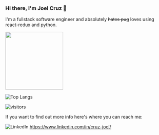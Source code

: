 ### Hi there, I'm Joel Cruz 👋

I'm a fullstack software engineer and absolutely ~~hates pug~~ loves using react-redux and python. 



<img height="180em" src="https://github-readme-stats.vercel.app/api?username=joquack&theme=tokyonight&show_icons=true&hide_border=true&&count_private=true&include_all_commits=true" />

![Top Langs](https://github-readme-stats.vercel.app/api/top-langs/?username=joquack&theme=tokyonight)

![visitors](https://visitor-badge.glitch.me/badge?page_id=${joquack}.${537131024})

If you want to find out more info here's where you can reach me:

![LinkedIn](https://img.shields.io/badge/linkedin-%230077B5.svg?style=for-the-badge&logo=linkedin&logoColor=white)       https://www.linkedin.com/in/cruz-joel/

<!--
**joquack/joquack** is a ✨ _special_ ✨ repository because its `README.md` (this file) appears on your GitHub profile.

Here are some ideas to get you started:

- 🔭 I’m currently working on ...
- 🌱 I’m currently learning ...
- 👯 I’m looking to collaborate on ...
- 🤔 I’m looking for help with ...
- 💬 Ask me about ...
- 📫 How to reach me: ...
- 😄 Pronouns: ...
- ⚡ Fun fact: ...
-->
